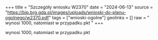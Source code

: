 +++
title = "Szczegóły wniosku W2370"
date = "2024-06-13"
source = "https://bip.brg.gda.pl/images/uploads/wnioski-do-planu-ogolnego/w2370.pdf"
tags = ["wnioski-ogolne"]
geolinks = []
raw = " wynosi 1000, natomiast w przypadku pkt "
+++

 wynosi 1000, natomiast w przypadku pkt 


